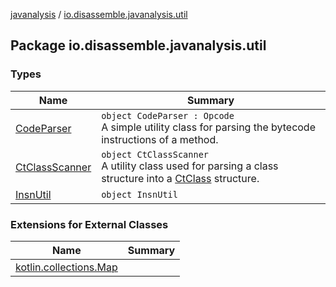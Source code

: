 [javanalysis](../index.md) / [io.disassemble.javanalysis.util](./index.md)

## Package io.disassemble.javanalysis.util

### Types

| Name | Summary |
|---|---|
| [CodeParser](-code-parser/index.md) | `object CodeParser : Opcode`<br>A simple utility class for parsing the bytecode instructions of a method. |
| [CtClassScanner](-ct-class-scanner/index.md) | `object CtClassScanner`<br>A utility class used for parsing a class structure into a [CtClass](#) structure. |
| [InsnUtil](-insn-util/index.md) | `object InsnUtil` |

### Extensions for External Classes

| Name | Summary |
|---|---|
| [kotlin.collections.Map](kotlin.collections.-map/index.md) |  |
